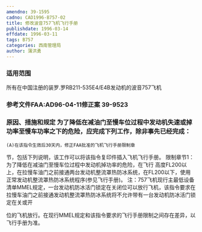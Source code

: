 ```yaml
---
amendno: 39-1595
cadno: CAD1996-B757-02
title: 修改波音757飞机飞行手册
publishdate: 1996-03-14
effdate: 1996-03-11
tags: B757
categories: 西南管理局
author: 蒲洪勇
---
```


### 适用范围 
所有在中国注册的装罗.罗RB211-535E4/E4B发动机的波音757飞机

<!--more-->
### 参考文件FAA:AD96-04-11修正案 39-9523 

### 原因、措施和规定 为了降低在减油门至慢车位过程中发动机失速或掉功率至慢车功率之下的危险，应完成下列工作，除非事先已经完成： 
    (A)在该指令生效后30天内，修正FAA批准的飞机飞行手册限制章
节，包括下列说明，该工作可以将该指令复印件插入飞机飞行手册。     限制章节1：     为了降低在减油门至慢车位过程中发动机掉功率的危险，在飞行
高度FL200以上，在拉慢车油门之前接通两台发动机整流罩热防冰系统，在FL200以下，使用正常发动机整流罩热防冰系统程序(参见飞行手册)。 
    注：757飞机现行主最低设备清单MMEL规定，一台发动机防冰活门锁定在关闭位可以放行飞机，该指令要求在拉慢车油门之前接通发动机整流罩热防冰系统将不允许带有一台发动机防冰活门锁定在关或开
  
位的飞机放行。在现行MMEL规定和该指令要求的飞行手册限制之间存在差异，以飞行手册为准。
